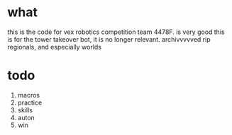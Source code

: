 # what
this is the code for vex robotics competition team 4478F. is very good
this is for the tower takeover bot, it is no longer relevant. archivvvvved
rip regionals, and especially worlds
# todo
1. macros
2. practice
3. skills
4. auton
5. win
